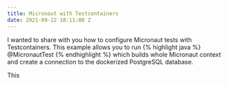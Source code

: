 ```yaml
---
title: Micronaut with Testcontainers
date: 2021-09-22 18:11:00 Z
---
```


I wanted to share with you how to configure Micronaut tests with Testcontainers.
This example allows you to run 
{% highlight java %}
@MicronautTest
{% endhighlight %}
which builds whole Micronaut context and create a connection to the dockerized PostgreSQL database.

This 